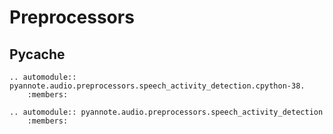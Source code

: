 # Preprocessors

## Pycache


```eval_rst
.. automodule:: pyannote.audio.preprocessors.speech_activity_detection.cpython-38.
    :members:

```


```eval_rst
.. automodule:: pyannote.audio.preprocessors.speech_activity_detection
    :members:

```
